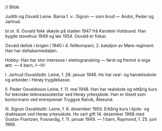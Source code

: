  
// Bilde

Judith og Osvald Leine. Barna f. v.: Sigrun — som brud — Andor, Peder og Jartrud.

br.nr. 6. Osvald fekk skøyte på staden 1947 frå Karstein Voldsund. Han bygde stovehus 1949 og løe 1954. Osvald er fiskar.

Osvald deltok i krigen i 1940 i 4. feltkompani, 2. bataljon av Møre regiment. Han har deltakarmedaljen.

Hobby: Han har stor interesse i slektsgransking — først og fremst si eiga ætt. — 4 barn, I—IV:

I. Jartrud Osvaldsdtr. Leine, f. 26. januar 1946. Ho har real- og handelsskole og arbeider i Herøy trygdekasse.

II. Peder Osvaldsson Leine, f. 11. mai 1948. Han har realskole og eittårig kurs for tekniske teikneassistentar ved Herøy yrkesskole. Han er tilsett som kontormann ved entreprenør Tryggve Ratvik, Ålesund.

III. Sigrun Osvaldsdtr. Leine, f. 6. desember 1950. Eittårig kurs i kjole- og draktsaum ved Herøy yrkesskole. Ho vart gift 14. desember 1968 med Gustav Frantzen, Fosnavåg, f. 11. januar 1949. — 1 barn, Raymond, f. 25. juni 1969.